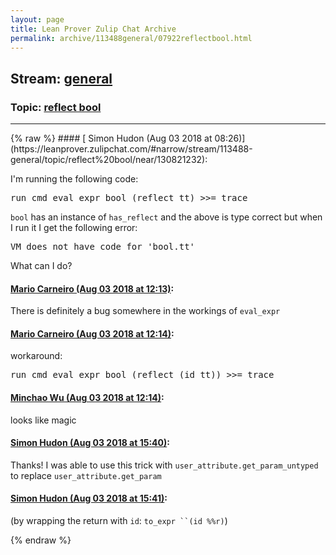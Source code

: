 ```yaml
---
layout: page
title: Lean Prover Zulip Chat Archive 
permalink: archive/113488general/07922reflectbool.html
---
```


## Stream: [general](https://leanprover-community.github.io/archive/113488general/index.html)
### Topic: [reflect bool](https://leanprover-community.github.io/archive/113488general/07922reflectbool.html)

---

<base href="https://leanprover.zulipchat.com">
{% raw %}
#### [ Simon Hudon (Aug 03 2018 at 08:26)](https://leanprover.zulipchat.com/#narrow/stream/113488-general/topic/reflect%20bool/near/130821232):
<p>I'm running the following code:</p>
<div class="codehilite"><pre><span></span><span class="n">run_cmd</span> <span class="n">eval_expr</span> <span class="n">bool</span> <span class="o">(</span><span class="n">reflect</span> <span class="n">tt</span><span class="o">)</span> <span class="bp">&gt;&gt;=</span> <span class="n">trace</span>
</pre></div>


<p><code>bool</code> has an instance of <code>has_reflect</code> and the above is type correct but when I run it I get the following error:</p>
<div class="codehilite"><pre><span></span>VM does not have code for &#39;bool.tt&#39;
</pre></div>


<p>What can I do?</p>

#### [ Mario Carneiro (Aug 03 2018 at 12:13)](https://leanprover.zulipchat.com/#narrow/stream/113488-general/topic/reflect%20bool/near/130830241):
<p>There is definitely a bug somewhere in the workings of <code>eval_expr</code></p>

#### [ Mario Carneiro (Aug 03 2018 at 12:14)](https://leanprover.zulipchat.com/#narrow/stream/113488-general/topic/reflect%20bool/near/130830284):
<p>workaround:</p>
<div class="codehilite"><pre><span></span>run_cmd eval_expr bool (reflect (id tt)) &gt;&gt;= trace
</pre></div>

#### [ Minchao Wu (Aug 03 2018 at 12:14)](https://leanprover.zulipchat.com/#narrow/stream/113488-general/topic/reflect%20bool/near/130830305):
<p>looks like magic</p>

#### [ Simon Hudon (Aug 03 2018 at 15:40)](https://leanprover.zulipchat.com/#narrow/stream/113488-general/topic/reflect%20bool/near/130839532):
<p>Thanks! I was able to use this trick with <code>user_attribute.get_param_untyped</code> to replace <code>user_attribute.get_param</code></p>

#### [ Simon Hudon (Aug 03 2018 at 15:41)](https://leanprover.zulipchat.com/#narrow/stream/113488-general/topic/reflect%20bool/near/130839561):
<p>(by wrapping the return with <code>id</code>: <code>to_expr ``(id %%r)</code>)</p>


{% endraw %}

